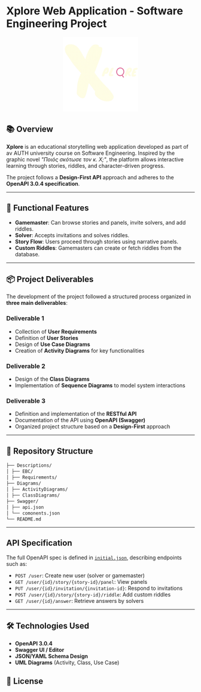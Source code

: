 ﻿# Xplore Web Application - Software Engineering Project
<p align="center">
  <img src=".\Mockups\Xplore_logo.png" alt="Xplore Logo" width="200"/>
</p>

## 📚 Overview

**Xplore** is an educational storytelling web application developed as part of aν ΑUTH university course on Software Engineering. Inspired by the graphic novel *"Ποιός σκότωσε τον κ. Χ;"*, the platform allows interactive learning through stories, riddles, and character-driven progress.

The project follows a **Design-First API** approach and adheres to the **OpenAPI 3.0.4 specification**.

---

## 🧠 Functional Features

-  **Gamemaster**: Can browse stories and panels, invite solvers, and add riddles.
- **Solver**: Accepts invitations and solves riddles.
- **Story Flow**: Users proceed through stories using narrative panels.
- **Custom Riddles**: Gamemasters can create or fetch riddles from the database.

---

## 📦 Project Deliverables

The development of the project followed a structured process organized in **three main deliverables**:

### Deliverable 1

- Collection of **User Requirements**
- Definition of **User Stories**
- Design of **Use Case Diagrams**
- Creation of **Activity Diagrams** for key functionalities

### Deliverable 2

- Design of the **Class Diagrams**
- Implementation of **Sequence Diagrams** to model system interactions

### Deliverable 3

- Definition and implementation of the **RESTful API**
- Documentation of the API using **OpenAPI (Swagger)**
- Organized project structure based on a **Design-First** approach
---

## 📂 Repository Structure
```
├── Descriptions/ 
│ ├── EBC/
│ ├── Requirements/
├── Diagrams/
│ ├── ActivityDiagrams/
│ ├── ClassDiagrams/
├── Swagger/
│ ├── api.json
│ └── comonents.json
└── README.md
```

---

## API Specification

The full OpenAPI spec is defined in [`initial.json`](./initial.json), describing endpoints such as:

- `POST /user`: Create new user (solver or gamemaster)
- `GET /user/{id}/story/{story-id}/panel`: View panels
- `PUT /user/{id}/invitation/{invitation-id}`: Respond to invitations
- `POST /user/{id}/story/{story-id}/riddle`: Add custom riddles
- `GET /user/{id}/answer`: Retrieve answers by solvers

---

## 🛠️ Technologies Used

- **OpenAPI 3.0.4**
- **Swagger UI / Editor**
- **JSON/YAML Schema Design**
- **UML Diagrams** (Activity, Class, Use Case)
## 📄 License


